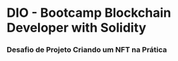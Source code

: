 # DIO - Bootcamp Blockchain Developer with Solidity 

### Desafio de Projeto Criando um NFT na Prática
